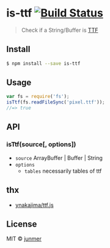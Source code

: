 # is-ttf [![Build Status](https://travis-ci.org/junmer/is-ttf.svg?branch=master)](https://travis-ci.org/junmer/is-ttf)

> Check if a String/Buffer is [TTF](http://en.wikipedia.org/wiki/TrueType)


## Install

```sh
$ npm install --save is-ttf
```

## Usage

```js
var fs = require('fs');
isTtf(fs.readFileSync('pixel.ttf'));
//=> true
```

## API

### isTtf(source[, options])

* `source` ArrayBuffer | Buffer | String
* `options`
    * `tables` necessarily tables of ttf

## thx

- [ynakajima/ttf.js](https://github.com/ynakajima/ttf.js)

## License

MIT © [junmer](https://github.com/junmer/)
